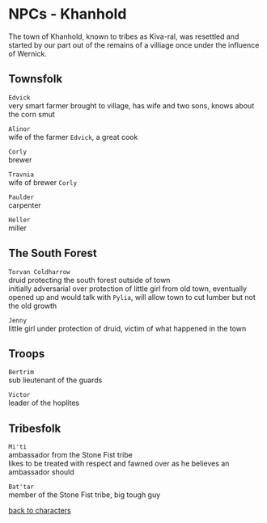 # NPCs - Khanhold

The town of Khanhold, known to tribes as Kiva-ral, was resettled and started by our part out of the remains of a villiage once under the influence of Wernick.  

## Townsfolk  

`Edvick`  
very smart farmer brought to village, has wife and two sons, knows about the corn smut  

`Alinor`  
wife of the farmer `Edvick`, a great cook  

`Corly`  
brewer  

`Travnia`  
wife of brewer `Corly`  

`Paulder`  
carpenter  

`Heller`  
miller  

## The South Forest  

`Torvan Coldharrow`  
druid protecting the south forest outside of town  
initially adversarial over protection of little girl from old town, eventually opened up and would talk with `Pylia`, will allow town to cut lumber but not the old growth  

`Jenny`  
little girl under protection of druid, victim of what happened in the town  

## Troops  

`Bertrim`  
sub lieutenant of the guards  

`Victor`  
leader of the hoplites  

## Tribesfolk  

`Mi'ti`  
ambassador from the Stone Fist tribe  
likes to be treated with respect and fawned over as he believes an ambassador should  

`Bat'tar`  
member of the Stone Fist tribe, big tough guy  

[back to characters](/characters/README.md#npcs)  
